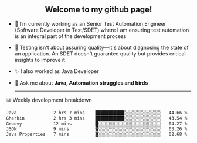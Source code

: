 <h2 align="center">Welcome to my github page!</h2>

- 🔭 I’m currently working as an Senior Test Automation Engineer (Software Developer in Test/SDET) where I am ensuring test automation is an integral part of the development process
- 🎩 Testing isn't about assuring quality—it's about diagnosing the state of an application. An SDET doesn't guarantee quality but provides critical insights to improve it
- ✨ I also worked as Java Developer
- 💬 Ask me about **Java, Automation struggles and birds**
  
  -------
  
📊 Weekly development breakdown

<!--START_SECTION:waka-->

```txt
Java              2 hrs 7 mins    ███████████░░░░░░░░░░░░░░   44.66 %
Gherkin           2 hrs 3 mins    ███████████░░░░░░░░░░░░░░   43.54 %
Groovy            12 mins         █░░░░░░░░░░░░░░░░░░░░░░░░   04.27 %
JSON              9 mins          ▓░░░░░░░░░░░░░░░░░░░░░░░░   03.26 %
Java Properties   7 mins          ▓░░░░░░░░░░░░░░░░░░░░░░░░   02.68 %
```

<!--END_SECTION:waka-->
